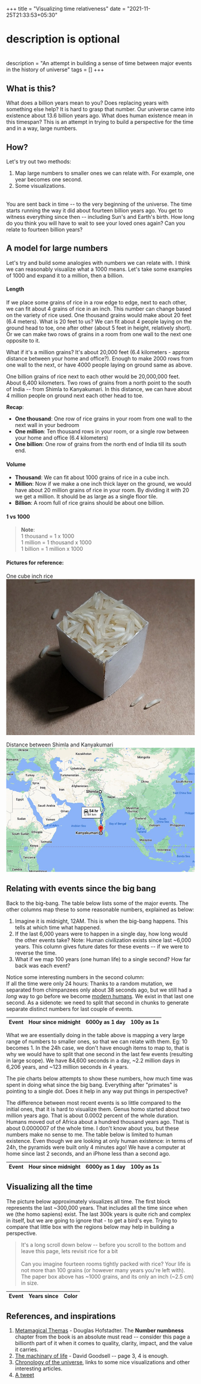 +++
title = "Visualizing time relativeness"
date = "2021-11-25T21:33:53+05:30"

#
# description is optional
#
description = "An attempt in building a sense of time between major events in the history of universe"
tags = []
+++

<style>
 svg text {
     font-weight: 200;
     font-size: 12px;
 }

 svg polyline{
     opacity: .3;
     stroke: black;
     stroke-width: 1px;
     fill: none;
 }
 
 .grid-canvas-wrapper {
     width: 95vw;
     position: relative;
     left: 55%;
     right: 50%;
     margin-left: -50vw;
     margin-right: -50vw;
 }

span.text-inline-colors {
  display: inline-block;
  width: 14px;
  height: 14px;
  margin-bottom: -2px;
}
</style>
<!-- Load d3.js -->
<script src="/js/d3.v6.min.js"></script>
<script src="/js/moment-2.29.1.min.js"></script>
<script src="/js/fabric.min.js"></script>

## What is this?
What does a billion years mean to you? Does replacing years with something else help? It is hard to grasp that number. Our universe came into existence about 13.6 billion years ago. What does human existence mean in this timespan? This is an attempt in trying to build a perspective for the time and in a way, large numbers.

## How?
Let's try out two methods:
1. Map large numbers to smaller ones we can relate with. For example, one year becomes one second.
2. Some visualizations.

<p style="margin-bottom: 32px;"></p>

You are sent back in time -- to the very beginning of the universe. The time starts running the way it did about fourteen billion years ago. You get to witness everything since then -- including Sun's and Earth's birth. How long do you think you will have to wait to see your loved ones again? Can you relate to fourteen billion years?

## A model for large numbers
Let's try and build some analogies with numbers we can relate with. I think we can reasonably visualize what a 1000 means. Let's take some examples of 1000 and expand it to a million, then a billion.

#### Length
If we place some grains of rice in a row edge to edge, next to each  other, we can fit about 4 grains of rice in an inch. This number can change based on the variety of rice used. One thousand grains would  make about 20 feet (6.4 meters). What is 20 feet to us? We can fit about  4 people laying on the ground head to toe, one after other (about 5 feet in height, relatively short). Or we can make two rows of  grains in a room from one wall to the next one opposite to it.

What if it's a million grains? It's about 20,000 feet (6.4 kilometers - approx distance between your home and office?). Enough to make 2000 rows from one wall to the next, or have 4000 people laying on ground same as above.

One billion grains of rice next to each other would be 20,000,000 feet.  About 6,400 kilometers. Two rows of grains from a north point to the south of India -- from Shimla to Kanyakumari. In this distance, we can  have about 4 million people on ground next each other head to toe.

**Recap**:

- **One thousand**: One row of rice grains in your room from one wall to the next wall in your bedroom
- **One million**: Ten thousand rows in your room, or a single row between your home and office (6.4 kilometers)
- **One billion**: One row of grains from the north end of India till its south end.

#### Volume
- **Thousand**: We can fit about 1000 grains of rice in a cube inch.
- **Million**: Now if we make a one inch thick layer on the ground, we would have about 20 million grains of rice in your room. By dividing it with 20 we get a million. It should be as large as a single floor tile.
- **Billion**: A room full of rice grains should be about one billion.

#### 1 vs 1000
<div class='grid-canvas-wrapper2' id='scale-vis-wrapper'>
    <canvas id="scale-vis"></canvas>
</div>

> **Note**: \
> 1 thousand = 1 x 1000 \
> 1 million =  1 thousand x 1000 \
> 1 billion = 1 million x 1000

#### Pictures for reference:
One cube inch rice
![One cube inch of rice grains!](/images/scale-blog/one-cube-inch-rice.jpeg "One cube inch of rice grains")

Distance between Shimla and Kanyakumari
![A google maps view of the distance between Shimla and Kanyakumari!](/images/scale-blog/shimla-to-kanyakumari-google-maps.jpeg "A google maps view of the distance between Shimla and Kanyakumari")

## Relating with events since the big bang
Back to the big-bang. The table below lists some of the major events. The other columns map these to some reasonable numbers, explained as below:

1. Imagine it is midnight, 12AM. This is when the big-bang happens. This tells at which time what happened.
2. If the last 6,000 years were to happen in a single day, how long would the other events take? Note: Human civilization exists since last ~6,000 years. This column gives future dates for these events -- if we were to reverse the time.
3. What if we map 100 years (one human life) to a single second? How far back was each event?

Notice some interesting numbers in the second column:\
If all the time were only 24 hours: Thanks to a random mutation, we separated from chimpanzees only about 38 seconds ago, but we still had a _long_ way to go before we become [modern humans](https://en.wikipedia.org/wiki/Early_modern_human). We exist in that last one second. As a sidenote: we need to split that second in chunks to generate separate distinct numbers for last couple of events.


<!-- Create a div where the graph will take place -->
<div id="universe_timeline" class="timeline">
    <div id="universe_timeline_table" class="timeline_table">
        <table class="table table-bordered">
            <thead>
                <tr>
                    <th>Event</th>
                    <th>Hour since midnight</th>
                    <th>6000y as 1 day</th>
                    <th>100y as 1s</th>
                </tr>
            </thead>
            <tbody id="universe_timeline_tbody"></tbody>
        </table>
    </div>
    <p>
        What we are essentially doing in the table above is mapping a very large range of numbers to smaller ones, so that we can relate with them. Eg: 10 becomes 1. In the 24h case, we don't have enough items to map to, that is why we would have to split that one second in the last few events (resulting in large scope). We have 84,600 seconds in a day, ~2.2 million days in 6,206 years, and ~123 million seconds in 4 years.
    </p>
    <p>
        The pie charts below attempts to show these numbers, how much time was spent in doing what since the big bang. Everything after "primates" is pointing to a single dot. Does it help in any way put things in perspective?
    </p>
    <div id="universe_timeline_donut" class="timeline_donut"></div>
</div>

The difference between most recent events is so little compared to the initial ones, that it is hard to visualize them. Genus homo started about two million years ago. That is about 0.0002 percent of the whole duration. Humans moved out of Africa about a hundred thousand years ago. That is about 0.0000007 of the whole time. I don't know about you, but these numbers make no sense to me. The table below is limited to human existence. Even though we are looking at only human existence: in terms of 24h, the pyramids were built only 4 minutes ago! We have a computer at home since last 2 seconds, and an iPhone less than a second ago.
<div id="earth_timeline" class="timeline">
    <div id="earth_timeline_table" class="timeline_table">
        <table>
            <thead>
                <tr>
                    <th>Event</th>
                    <th>Hour since midnight</th>
                    <th>6000y as 1 day</th>
                    <th>100y as 1s</th>
                </tr>
            </thead>
            <tbody id="earth_timeline_tbody"></tbody>
        </table>
    </div>
    <div id="earth_timeline_donut" class="timeline_donut"></div>
</div>

## Visualizing all the time
The picture below approximately visualizes all time. The first block  represents the last ~300,000 years. That includes all the time since  when we (the homo sapiens) exist. The last 300k years is quite rich and complex in itself, but we are going to ignore that - to get a bird's eye. Trying to compare that little box with the regions below may help in building a perspective.


> It's a long scroll down below -- before you scroll to the bottom and leave this page, lets revisit rice for a bit\
>\
> Can you imagine fourteen rooms tightly packed with rice? Your life is not more than 100 grains (or however many years you're left with). The paper box above has ~1000 grains, and its only an inch (~2.5 cm) in size.



<div class='grid-canvas-wrapper' id='grid-vis-wrapper'>
    <canvas id="grid-vis"></canvas>
</div>

<div id="sapiens_timeline" class="timeline">
    <div id="sapiens_timeline_table" class="timeline_table">
        <table>
            <thead>
                <tr>
                    <th>Event</th>
                    <th>Years since</th>
                    <th>Color</th>
                </tr>
            </thead>
            <tbody id="sapiens_timeline_tbody"></tbody>
        </table>
    </div>
</div>

## References, and inspirations
1. [Metamagical Themas](https://www.amazon.in/Metamagical-Themas-Questing-Essence-Pattern-ebook/dp/B06XCJFHB5) - Douglas Hofstadter. The **Number numbness** chapter from the book is an absolute must read -- consider this page a billionth part of it when it comes to quality, clarity, impact, and the value it carries.
2. [The machinary of life](https://www.amazon.in/Machinery-Life-David-S-Goodsell/dp/0387849246) - David Goodsell -- page 3, 4 is enough.
3. [Chronology of the universe](https://en.wikipedia.org/wiki/Chronology_of_the_universe), links to some nice visualizations and other interesting articles.
4. [A tweet](https://twitter.com/Rainmaker1973/status/1352587177310486534)


<script src="/js/scale_blog/scale.js" type="text/javascript"></script>
<script type="text/javascript">


 drawPieForTimeline(
     d3,
     universeTimeline,
     'universe_timeline_donut',
     {
         height: pie_height,
         width: pie_width,
         margin: pie_margin,
         viewbox: '0 0 600 400',
         translate: 'translate(300,280)'
     }
 );
 drawPieForTimeline(
     d3,
     earthTimeline,
     'earth_timeline_donut',
     {
         height: pie_height,
         width: pie_width,
         margin: pie_margin,
         viewbox: '0 0 700 340',
         translate: 'translate(350,200)'
     }
 );

updateTables(universeTimeline, document.getElementById('universe_timeline_tbody'));
updateTables(earthTimeline, document.getElementById('earth_timeline_tbody'));

 updateGridVisualisationTable(sapiensTimeline.reverse(), document.getElementById('sapiens_timeline_tbody'));

 const gridRectSize = 10
 const widthForGrid = document.getElementById('grid-vis-wrapper').getBoundingClientRect().width - gridRectSize;
 drawGridVisualisation(
     'grid-vis',
     {
         width: widthForGrid,
         timeline: sapiensTimeline.reverse().map(t => ({...t})),
         yearsBlock: 300000
     }
 );

 const scaleDummyTimeline = [{
     eventTitle: '1 million',
     color: darkColors[0],
     years: 1000
 }, {
     eventTitle: '1 billion',
     color: darkColors[1],
     years: 1000000
 }];

 const widthForScaleGrid = document.getElementById('scale-vis-wrapper').getBoundingClientRect().width - gridRectSize;

 drawGridVisualisation(
     'scale-vis',
     {
         width: Math.min(widthForScaleGrid, 700),
         timeline: scaleDummyTimeline.reverse(),
         yearsBlock: 1000
     }
 );
</script>

